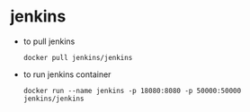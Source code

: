 # jenkins

- to pull jenkins

    ```docker pull jenkins/jenkins```

- to run jenkins container

    ```docker run --name jenkins -p 18080:8080 -p 50000:50000 jenkins/jenkins```
